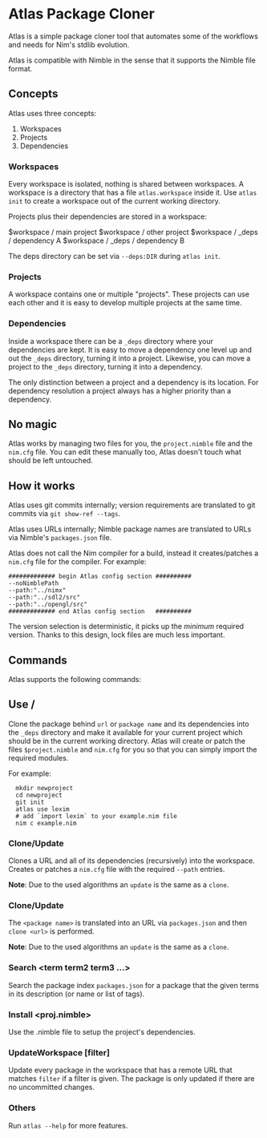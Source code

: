 # Atlas Package Cloner

Atlas is a simple package cloner tool that automates some of the
workflows and needs for Nim's stdlib evolution.

Atlas is compatible with Nimble in the sense that it supports the Nimble
file format.


## Concepts

Atlas uses three concepts:

1. Workspaces
2. Projects
3. Dependencies

### Workspaces

Every workspace is isolated, nothing is shared between workspaces.
A workspace is a directory that has a file `atlas.workspace` inside it. Use `atlas init`
to create a workspace out of the current working directory.

Projects plus their dependencies are stored in a workspace:

  $workspace / main project
  $workspace / other project
  $workspace / _deps / dependency A
  $workspace / _deps / dependency B

The deps directory can be set via `--deps:DIR` during `atlas init`.


### Projects

A workspace contains one or multiple "projects". These projects can use each other and it
is easy to develop multiple projects at the same time.

### Dependencies

Inside a workspace there can be a `_deps` directory where your dependencies are kept. It is
easy to move a dependency one level up and out the `_deps` directory, turning it into a project.
Likewise, you can move a project to the `_deps` directory, turning it into a dependency.

The only distinction between a project and a dependency is its location. For dependency resolution
a project always has a higher priority than a dependency.


## No magic

Atlas works by managing two files for you, the `project.nimble` file and the `nim.cfg` file. You can
edit these manually too, Atlas doesn't touch what should be left untouched.


## How it works

Atlas uses git commits internally; version requirements are translated
to git commits via `git show-ref --tags`.

Atlas uses URLs internally; Nimble package names are translated to URLs
via Nimble's  `packages.json` file.

Atlas does not call the Nim compiler for a build, instead it creates/patches
a `nim.cfg` file for the compiler. For example:

```
############# begin Atlas config section ##########
--noNimblePath
--path:"../nimx"
--path:"../sdl2/src"
--path:"../opengl/src"
############# end Atlas config section   ##########
```

The version selection is deterministic, it picks up the *minimum* required
version. Thanks to this design, lock files are much less important.



## Commands

Atlas supports the following commands:


## Use <url> / <package name>

Clone the package behind `url` or `package name` and its dependencies into
the `_deps` directory and make it available for your current project which
should be in the current working directory. Atlas will create or patch
the files `$project.nimble` and `nim.cfg` for you so that you can simply
import the required modules.

For example:

```
  mkdir newproject
  cd newproject
  git init
  atlas use lexim
  # add `import lexim` to your example.nim file
  nim c example.nim

```


### Clone/Update <url>

Clones a URL and all of its dependencies (recursively) into the workspace.
Creates or patches a `nim.cfg` file with the required `--path` entries.

**Note**: Due to the used algorithms an `update` is the same as a `clone`.


### Clone/Update <package name>

The `<package name>` is translated into an URL via `packages.json` and
then `clone <url>` is performed.

**Note**: Due to the used algorithms an `update` is the same as a `clone`.


### Search <term term2 term3 ...>

Search the package index `packages.json` for a package that the given terms
in its description (or name or list of tags).


### Install <proj.nimble>

Use the .nimble file to setup the project's dependencies.

### UpdateWorkspace [filter]

Update every package in the workspace that has a remote URL that
matches `filter` if a filter is given. The package is only updated
if there are no uncommitted changes.

### Others

Run `atlas --help` for more features.
